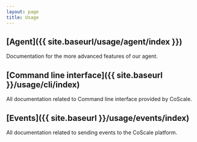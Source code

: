 ```yaml
---
layout: page
title: Usage
---
```


## [Agent]({{ site.baseurl/usage/agent/index }})
Documentation for the more advanced features of our agent.

## [Command line interface]({{ site.baseurl }}/usage/cli/index)
All documentation related to Command line interface provided by CoScale.

## [Events]({{ site.baseurl }}/usage/events/index)
All documentation related to sending events to the CoScale platform.
